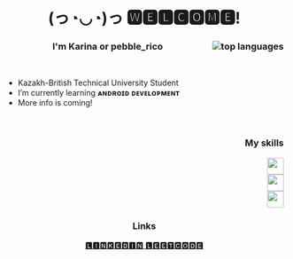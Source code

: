 <h1 align="center"> (っ◔◡◔)っ 🆆🅴🅻🅲🅾🅼🅴! </h1>

<div align="center">
  <h3>I'm Karina or pebble_rico
  <img weight="1" align="right" src="https://github-readme-stats.vercel.app/api/top-langs/?username=pbblerico&layout=compact&theme=holi" alt="top languages"></h3>
</div>

<br>

* Kazakh-British Technical University Student
* I’m currently learning **ᴀɴᴅʀᴏɪᴅ ᴅᴇᴠᴇʟᴏᴘᴍᴇɴᴛ**
* More info is coming!

<br>
<div align="right">
  <h3> My skills </h3>
  <a href="https://skillicons.dev">
    <img src="https://skillicons.dev/icons?i=js,html,css,java,kotlin" height="30px"/>
    <br>
    <img src="https://skillicons.dev/icons?i=cpp,angular,django,py,postgres" height="30px"/>
    <br>
    <img src="https://skillicons.dev/icons?i=ts" height="30px"/>
  </a>
</div>

<div align="center">
  <h3>Links</h3>
  <p>
    <a href="https://www.linkedin.com/in/pebblerico/">🅻🅸🅽🅺🅴🅳🅸🅽 </a>
    <a href="https://leetcode.com/pebble_rico/">🅻🅴🅴🆃🅲🅾🅳🅴</a>
  </p>
</div>
